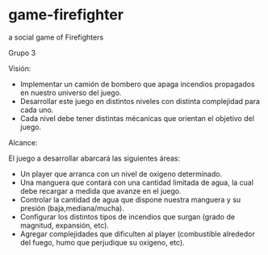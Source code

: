 # game-firefighter
a social game of Firefighters

Grupo 3

Visión:

* Implementar un camión de bombero que apaga incendios propagados en nuestro universo del juego.
* Desarrollar este juego en distintos niveles con distinta complejidad para cada uno.
* Cada nivel debe tener distintas mécanicas que orientan el objetivo del juego.


Alcance:

El juego a desarrollar abarcará las siguientes áreas:

* Un player que arranca con un nivel de oxigeno determinado.
* Una manguera que contará con una cantidad limitada de agua, la cual debe recargar a medida que avanze en el juego. 
* Controlar la cantidad de agua que dispone nuestra manguera y su presión (baja,mediana/mucha). 
* Configurar los distintos tipos de incendios que surgan (grado de magnitud, expansión, etc).
* Agregar complejidades que dificulten al player (combustible alrededor del fuego, humo que perjudique su oxígeno, etc).
